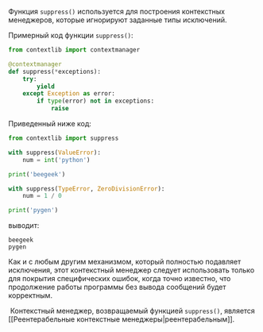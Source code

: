 

Функция `suppress()` используется для построения контекстных менеджеров, которые игнорируют заданные типы исключений.

Примерный код функции `suppress()`:

```python
from contextlib import contextmanager

@contextmanager
def suppress(*exceptions):
    try:
        yield
    except Exception as error:
        if type(error) not in exceptions:
            raise
```

Приведенный ниже код:

```python
from contextlib import suppress

with suppress(ValueError):
    num = int('python')

print('beegeek')

with suppress(TypeError, ZeroDivisionError):
    num = 1 / 0

print('pygen')
```

выводит:

```no-highlight
beegeek
pygen
```

Как и с любым другим механизмом, который полностью подавляет исключения, этот контекстный менеджер следует использовать только для покрытия специфических ошибок, когда точно известно, что продолжение работы программы без вывода сообщений будет корректным.

 Контекстный менеджер, возвращаемый функцией `suppress()`, является [[Реентерабельные контекстные менеджеры|реентерабельным]].